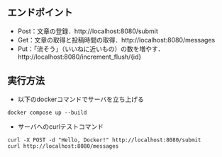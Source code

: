 ## エンドポイント
- Post：文章の登録．http://localhost:8080/submit
- Get：文章の取得と投稿時間の取得．http://localhost:8080/messages
- Put：「流そう」（いいねに近いもの）の数を増やす．http://localhost:8080/increment_flush/{id}

## 実行方法
- 以下のdockerコマンドでサーバを立ち上げる
```
docker compose up --build
```
- サーバへのcurlテストコマンド
```
curl -X POST -d "Hello, Docker!" http://localhost:8080/submit
curl http://localhost:8080/messages
```
